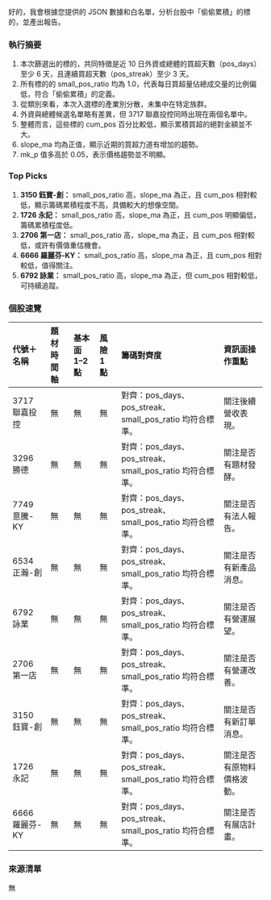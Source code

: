 好的，我會根據您提供的 JSON 數據和白名單，分析台股中「偷偷累積」的標的，並產出報告。

### 執行摘要

1.  本次篩選出的標的，共同特徵是近 10 日外資或總體的買超天數（pos\_days）至少 6 天，且連續買超天數（pos\_streak）至少 3 天。
2.  所有標的的 small\_pos\_ratio 均為 1.0，代表每日買超量佔總成交量的比例偏低，符合「偷偷累積」的定義。
3.  從類別來看，本次入選標的產業別分散，未集中在特定族群。
4.  外資與總體候選名單略有差異，但 3717 聯嘉投控同時出現在兩個名單中。
5.  整體而言，這些標的 cum\_pos 百分比較低，顯示累積買超的絕對金額並不大。
6.  slope\_ma 均為正值，顯示近期的買超力道有增加的趨勢。
7.  mk\_p 值多高於 0.05，表示價格趨勢並不明顯。

### Top Picks

1.  **3150 鈺寶-創：** small\_pos\_ratio 高，slope\_ma 為正，且 cum\_pos 相對較低，顯示籌碼累積程度不高，具備較大的想像空間。
2.  **1726 永記：** small\_pos\_ratio 高，slope\_ma 為正，且 cum\_pos 明顯偏低，籌碼累積程度低。
3.  **2706 第一店：** small\_pos\_ratio 高，slope\_ma 為正，且 cum\_pos 相對較低，或許有價值重估機會。
4.  **6666 羅麗芬-KY：** small\_pos\_ratio 高，slope\_ma 為正，且 cum\_pos 相對較低，值得關注。
5.  **6792 詠業：** small\_pos\_ratio 高，slope\_ma 為正，但 cum\_pos 相對較低，可持續追蹤。

### 個股速覽

| 代號＋名稱     | 題材時間軸 | 基本面 1–2 點 | 風險 1 點 | 籌碼對齊度       | 資訊面操作重點 |
| :-------------- | :---------- | :-------------- | :---------- | :--------------- | :--------------- |
| 3717 聯嘉投控 | 無          | 無              | 無          | 對齊：pos\_days、pos\_streak、small\_pos\_ratio 均符合標準。 | 關注後續營收表現。 |
| 3296 勝德     | 無          | 無              | 無          | 對齊：pos\_days、pos\_streak、small\_pos\_ratio 均符合標準。 | 關注是否有題材發酵。 |
| 7749 意騰-KY   | 無          | 無              | 無          | 對齊：pos\_days、pos\_streak、small\_pos\_ratio 均符合標準。 | 關注是否有法人報告。 |
| 6534 正瀚-創   | 無          | 無              | 無          | 對齊：pos\_days、pos\_streak、small\_pos\_ratio 均符合標準。 | 關注是否有新產品消息。 |
| 6792 詠業     | 無          | 無              | 無          | 對齊：pos\_days、pos\_streak、small\_pos\_ratio 均符合標準。 | 關注是否有營運展望。 |
| 2706 第一店     | 無          | 無              | 無          | 對齊：pos\_days、pos\_streak、small\_pos\_ratio 均符合標準。 | 關注是否有營運改善。 |
| 3150 鈺寶-創   | 無          | 無              | 無          | 對齊：pos\_days、pos\_streak、small\_pos\_ratio 均符合標準。 | 關注是否有新訂單消息。 |
| 1726 永記     | 無          | 無              | 無          | 對齊：pos\_days、pos\_streak、small\_pos\_ratio 均符合標準。 | 關注是否有原物料價格波動。 |
| 6666 羅麗芬-KY | 無          | 無              | 無          | 對齊：pos\_days、pos\_streak、small\_pos\_ratio 均符合標準。 | 關注是否有展店計畫。 |

### 來源清單

無
